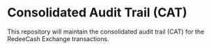 # Consolidated Audit Trail (CAT)

This repository will maintain the consolidated audit trail (CAT) for the RedeeCash Exchange transactions.
